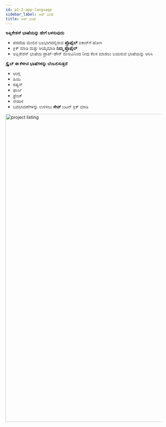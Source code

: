 ```yaml
---
id: p1-2-app-language
sidebar_label: ಆಪ್ ಭಾಷೆ
title: ಆಪ್ ಭಾಷೆ
---
```

**ಅಪ್ಲಿಕೇಶನ್ ಭಾಷೆಯನ್ನು ಹೇಗೆ ಬಳಸುವುದು**

- ಪರದೆಯ ಮೇಲಿನ ಬಲಭಾಗದಲ್ಲಿರುವ **ಪ್ರೊಫೈಲ್** ಐಕಾನ್‌ಗೆ ಹೋಗಿ
- ಕ್ಲಿಕ್ ಮಾಡಿ ಮತ್ತು ಆಯ್ಕೆಮಾಡಿ **ನಿಮ್ಮ ಪ್ರೊಫೈಲ್**
- ಅಪ್ಲಿಕೇಶನ್ ಭಾಷೆಯ ಡ್ರಾಪ್-ಡೌನ್ ಮೆನುವಿನಿಂದ ನೀವು ಕೆಲಸ ಮಾಡಲು ಬಯಸುವ ಭಾಷೆಯನ್ನು ಆರಿಸಿ

**ಸ್ಕ್ರೈಬ್ ಈ ಕೆಳಗಿನ ಭಾಷೆಗಳನ್ನು ಬೆಂಬಲಿಸುತ್ತದೆ**
   - ಆಂಗ್ಲ
   - ಹಿಂದಿ
   - ರಷ್ಯನ್
   - ಫಾರ್ಸಿ
   - ಫ್ರೆಂಚ್
   - ನೇಪಾಳಿ
- ಬದಲಾವಣೆಗಳನ್ನು ಉಳಿಸಲು **ಸೇವ್** ಬಟನ್ ಕ್ಲಿಕ್ ಮಾಡಿ

<img src="/0.5.5/en-applanguage.png"  width="1000px" alt="project listing"/>